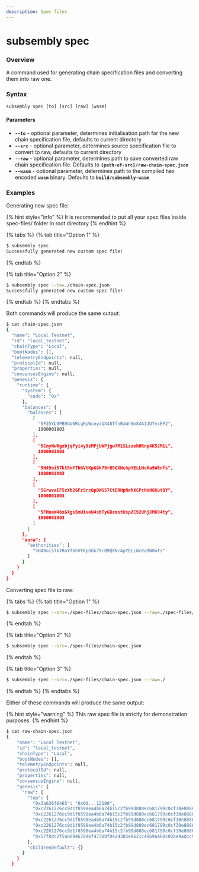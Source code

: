 ```yaml
---
description: Spec files
---
```


# subsembly spec

### Overview

A command used for generating chain specification files and converting them into raw one.

### Syntax

```text
subsembly spec [to] [src] [raw] [wasm]
```

#### Parameters

* **`--to`** - optional parameter, determines initialisation path for the new chain specification file, defaults to current directory
* **`--src`** - optional parameter, determines source specification file to convert to raw, defaults to current directory
* **`--raw`** - optional parameter, determines path to save converted raw chain specification file. Defaults to **`{path-of-src}/raw-chain-spec.json`**
* **`--wasm`** - optional parameter, determines path to the compiled hex encoded **`wasm`** binary. Defaults to **`build/subsembly-wasm`**

### Examples

Generating new spec file:

{% hint style="info" %}
It is recommended to put all your spec files inside spec-files/ folder in root directory
{% endhint %}

{% tabs %}
{% tab title="Option 1" %}
```bash
$ subsembly spec
Successfully generated new custom spec file!
```
{% endtab %}

{% tab title="Option 2" %}
```bash
$ subsembly spec --to=./chain-spec.json
Successfully generated new custom spec file!
```
{% endtab %}
{% endtabs %}

Both commands will produce the same output:

```bash
$ cat chain-spec.json
{
  "name": "Local Testnet",
  "id": "local_testnet",
  "chainType": "Local",
  "bootNodes": [],
  "telemetryEndpoints": null,
  "protocolId": null,
  "properties": null,
  "consensusEngine": null,
  "genesis": {
    "runtime": {
      "system": {
        "code": "0x"
      },
      "balances": {
        "balances": [
          [
            "5F25Yb9PB9GV6RcqKpWceyx1X48TfnBxWn9m84A1JUYvsEF2",
            1000001803
          ],
          [
            "5CnyWwRgxbjqPyi4y9zMFjUWPjgw7M1SLzzehHRnp4K52M1L",
            1000001803
          ],
          [
            "5H49oi57ktRnYTbhVtKpGGk79rB9QXNcApYELLWcKa9W8nfs",
            1000001803
          ],
          [
            "5GrwvaEF5zXb26Fz9rcQpDWS57CtERHpNehXCPcNoHGKutQY",
            1000001803
          ],
          [
            "5FHneW46xGXgs5mUiveU4sbTyGBzmstUspZC92UhjJM694ty",
            1000001803
          ]
        ]
      },
      "aura": {
        "authorities": [
          "5H49oi57ktRnYTbhVtKpGGk79rB9QXNcApYELLWcKa9W8nfs"
        ]
      }
    }
  }
}
```

Converting spec file to raw:

{% tabs %}
{% tab title="Option 1" %}
```bash
$ subsembly spec --src=./spec-files/chain-spec.json --raw=./spec-files/raw-chain-spec.json --wasm=./build/subsembly-wasm
```
{% endtab %}

{% tab title="Option 2" %}
```bash
$ subsembly spec --src=./spec-files/chain-spec.json
```
{% endtab %}

{% tab title="Option 3" %}
```bash
$ subsembly spec --src=./spec-files/chain-spec.json --raw=./
```
{% endtab %}
{% endtabs %}

Either of these commands will produce the same output:

{% hint style="warning" %}
This raw spec file is strictly for demonstration purposes.
{% endhint %}

```bash
$ cat raw-chain-spec.json
{
    "name": "Local Testnet",
    "id": "local_testnet",
    "chainType": "Local",
    "bootNodes": [],
    "telemetryEndpoints": null,
    "protocolId": null,
    "properties": null,
    "consensusEngine": null,
    "genesis": {
      "raw": {
        "top": {
          "0x3a636f6465": "0x00...12100",
          "0xc2261276cc9d1f8598ea4b6a74b15c2fb99d880ec681799c0cf30e8886371da9d03d56e603c165d01a5d30685d13a92a": "0x0bd19a3b00000000000000000000000000000000000000000000000000000000",
          "0xc2261276cc9d1f8598ea4b6a74b15c2fb99d880ec681799c0cf30e8886371da9e81ba99a0bb95d747f27a3ead08fe418": "0x0bd19a3b00000000000000000000000000000000000000000000000000000000",
          "0xc2261276cc9d1f8598ea4b6a74b15c2fb99d880ec681799c0cf30e8886371da9c6ebe5ded0e8dd4d0db5692e34d8116a": "0x0bd19a3b00000000000000000000000000000000000000000000000000000000",
          "0xc2261276cc9d1f8598ea4b6a74b15c2fb99d880ec681799c0cf30e8886371da9518366b5b1bc7c99bae0ba710af1ac66": "0x0bd19a3b00000000000000000000000000000000000000000000000000000000",
          "0xc2261276cc9d1f8598ea4b6a74b15c2fb99d880ec681799c0cf30e8886371da9a647e755c30521d3d8cb3b41eccb98ea": "0x0bd19a3b00000000000000000000000000000000000000000000000000000000",
          "0x57f8dc2f5ab09467896f47300f0424385e0621c4869aa60c02be9adcc98a0d1d": "0x04dcc1461cba689c60dcae053ef09bc9e9524cdceb696ce39c7ed43bf3a5fa9659"
        },
        "childrenDefault": {}
      }
    }
  }
```

